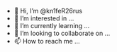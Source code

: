 - 👋 Hi, I’m @kn1feR26rus
- 👀 I’m interested in ...
- 🌱 I’m currently learning ...
- 💞️ I’m looking to collaborate on ...
- 📫 How to reach me ...

<!---
kn1feR26rus/kn1feR26rus is a ✨ special ✨ repository because its `README.md` (this file) appears on your GitHub profile.
You can click the Preview link to take a look at your changes.
--->
